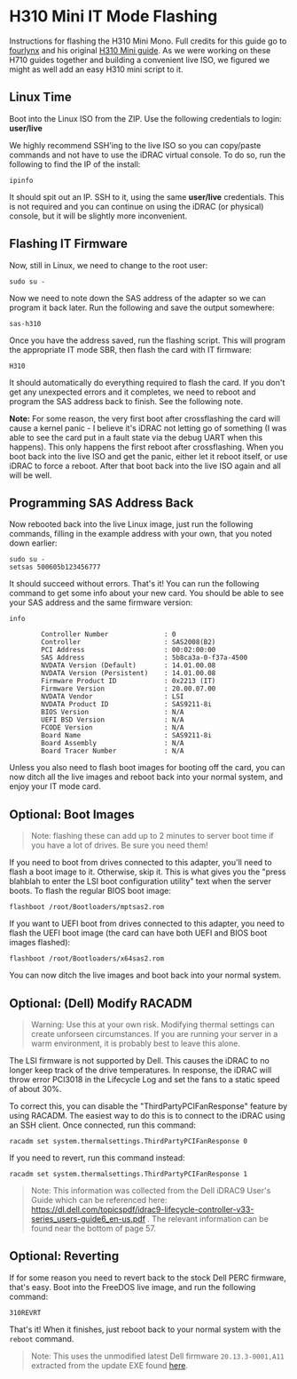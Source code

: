 # H310 Mini IT Mode Flashing
Instructions for flashing the H310 Mini Mono. Full credits for this guide go to [fourlynx](mailto:fourlynx@phoxden.net) and his original [H310 Mini guide](https://doku.phoxden.net/pages/viewpage.action?pageId=7208964). As we were working on these H710 guides together and building a convenient live ISO, we figured we might as well add an easy H310 mini script to it.

## Linux Time
Boot into the Linux ISO from the ZIP. Use the following credentials to login: **user/live**  

We highly recommend SSH'ing to the live ISO so you can copy/paste commands and not have to use the iDRAC virtual console. To do so, run the following to find the IP of the install:
```
ipinfo
```
It should spit out an IP. SSH to it, using the same **user/live** credentials. This is not required and you can continue on using the iDRAC (or physical) console, but it will be slightly more inconvenient. 

## Flashing IT Firmware
Now, still in Linux, we need to change to the root user:
```
sudo su -
```
Now we need to note down the SAS address of the adapter so we can program it back later. Run the following and save the output somewhere:
```
sas-h310
```
Once you have the address saved, run the flashing script. This will program the appropriate IT mode SBR, then flash the card with IT firmware:

```
H310
```
It should automatically do everything required to flash the card. If you don't get any unexpected errors and it completes, we need to reboot and program the SAS address back to finish. See the following note.

**Note:** For some reason, the very first boot after crossflashing the card will cause a kernel panic - I believe it's iDRAC not letting go of something (I was able to see the card put in a fault state via the debug UART when this happens). This only happens the first reboot after crossflashing. When you boot back into the live ISO and get the panic, either let it reboot itself, or use iDRAC to force a reboot. After that boot back into the live ISO again and all will be well.  

## Programming SAS Address Back

Now rebooted back into the live Linux image, just run the following commands, filling in the example address with your own, that you noted down earlier:
```
sudo su -
setsas 500605b123456777
```
It should succeed without errors. That's it! You can run the following command to get some info about your new card. You should be able to see your SAS address and the same firmware version:
```
info
```

```
        Controller Number              : 0
        Controller                     : SAS2008(B2)
        PCI Address                    : 00:02:00:00
        SAS Address                    : 5b8ca3a-0-f37a-4500
        NVDATA Version (Default)       : 14.01.00.08
        NVDATA Version (Persistent)    : 14.01.00.08
        Firmware Product ID            : 0x2213 (IT)
        Firmware Version               : 20.00.07.00
        NVDATA Vendor                  : LSI
        NVDATA Product ID              : SAS9211-8i
        BIOS Version                   : N/A
        UEFI BSD Version               : N/A
        FCODE Version                  : N/A
        Board Name                     : SAS9211-8i
        Board Assembly                 : N/A
        Board Tracer Number            : N/A
```
Unless you also need to flash boot images for booting off the card, you can now ditch all the live images and reboot back into your normal system, and enjoy your IT mode card. 

## Optional: Boot Images
>Note: flashing these can add up to 2 minutes to server boot time if you have a lot of drives. Be sure you need them!  

If you need to boot from drives connected to this adapter, you'll need to flash a boot image to it. Otherwise, skip it. This is what gives you the "press blahblah to enter the LSI boot configuration utility" text when the server boots. To flash the regular BIOS boot image:
```
flashboot /root/Bootloaders/mptsas2.rom
```
If you want to UEFI boot from drives connected to this adapter, you need to flash the UEFI boot image (the card can have both UEFI and BIOS boot images flashed):
```
flashboot /root/Bootloaders/x64sas2.rom
```
You can now ditch the live images and boot back into your normal system.

## Optional: (Dell) Modify RACADM

>Warning: Use this at your own risk.  Modifying thermal settings can create unforseen circumstances.  If you are running your server in a warm environment, it is probably best to leave this alone.

The LSI firmware is not supported by Dell.  This causes the iDRAC to no longer keep track of the drive temperatures.  In response, the iDRAC will throw error PCI3018 in the Lifecycle Log and set the fans to a static speed of about 30%.  

To correct this, you can disable the "ThirdPartyPCIFanResponse" feature by using RACADM.  The easiest way to do this is to connect to the iDRAC using an SSH client.  Once connected, run this command: 
```
racadm set system.thermalsettings.ThirdPartyPCIFanResponse 0
```
If you need to revert, run this command instead:
```
racadm set system.thermalsettings.ThirdPartyPCIFanResponse 1
```
>Note: This information was collected from the Dell iDRAC9 User's Guide which can be referenced here: https://dl.dell.com/topicspdf/idrac9-lifecycle-controller-v33-series_users-guide6_en-us.pdf .  The relevant information can be found near the bottom of page 57.

## Optional: Reverting
If for some reason you need to revert back to the stock Dell PERC firmware, that's easy. Boot into the FreeDOS live image, and run the following command:
```
310REVRT
```
That's it! When it finishes, just reboot back to your normal system with the `reboot` command.
>Note: This uses the unmodified latest Dell firmware `20.13.3-0001,A11` extracted from the update EXE found [here](https://www.dell.com/support/home/us/en/04/drivers/driversdetails?driverid=yp0nf&oscode=ws8r2&productcode=poweredge-r720).
